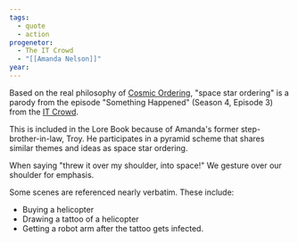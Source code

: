 ```yaml
---
tags:
  - quote
  - action
progenetor:
  - The IT Crowd
  - "[[Amanda Nelson]]"
year:
---
```

Based on the real philosophy of [Cosmic Ordering](https://en.wikipedia.org/wiki/Cosmic_ordering), "space star ordering" is a parody from the episode "Something Happened" (Season 4, Episode 3) from the [IT Crowd](https://en.wikipedia.org/wiki/The_IT_Crowd).

This is included in the Lore Book because of Amanda's former step-brother-in-law, Troy. He participates in a pyramid scheme that shares similar themes and ideas as space star ordering.

When saying "threw it over my shoulder, into space!" We gesture over our shoulder for emphasis.

Some scenes are referenced nearly verbatim. These include:
* Buying a helicopter
* Drawing a tattoo of a helicopter
* Getting a robot arm after the tattoo gets infected.